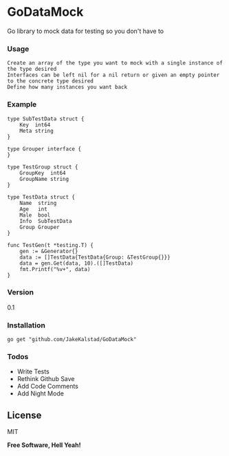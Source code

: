 # GoDataMock

Go library to mock data for testing so you don't have to

### Usage
    Create an array of the type you want to mock with a single instance of the type desired
    Interfaces can be left nil for a nil return or given an empty pointer to the concrete type desired
    Define how many instances you want back
    
### Example
```
type SubTestData struct {
	Key  int64
	Meta string
}

type Grouper interface {
}

type TestGroup struct {
	GroupKey  int64
	GroupName string
}

type TestData struct {
	Name  string
	Age   int
	Male  bool
	Info  SubTestData
	Group Grouper
}

func TestGen(t *testing.T) {
	gen := &Generator{}
	data := []TestData{TestData{Group: &TestGroup{}}}
	data = gen.Get(data, 10).([]TestData)
	fmt.Printf("%v+", data)
}

```
    
    
    
### Version
0.1

### Installation
    go get "github.com/JakeKalstad/GoDataMock"

### Todos

 - Write Tests
 - Rethink Github Save
 - Add Code Comments
 - Add Night Mode

License
----

MIT


**Free Software, Hell Yeah!**
